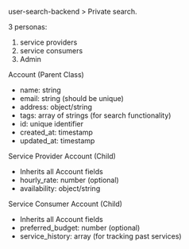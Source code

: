 user-search-backend > Private search.

3 personas:
1. service providers
2. service consumers
3. Admin


Account (Parent Class)
- name: string
- email: string (should be unique)
- address: object/string
- tags: array of strings (for search functionality)
- id: unique identifier
- created_at: timestamp
- updated_at: timestamp

Service Provider Account (Child)

- Inherits all Account fields
- hourly_rate: number (optional)
- availability: object/string

Service Consumer Account (Child)

- Inherits all Account fields
- preferred_budget: number (optional)
- service_history: array (for tracking past services)
